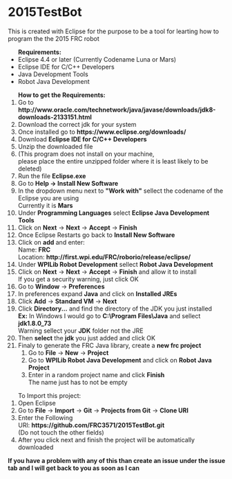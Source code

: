 # 2015TestBot

This is created with Eclipse for the purpose to be a tool for learting how to program the the 2015 FRC robot

<ul><b>Requirements:</b>
<li>Eclipse 4.4 or later (Currently Codename Luna or Mars)</li>
<li>Eclipse IDE for C/C++ Developers</li>
<li>Java Development Tools</li>
<li>Robot Java Development</li>
</ul>
<ol><b>How to get the Requirements:</b>
<li>Go to <b>http://www.oracle.com/technetwork/java/javase/downloads/jdk8-downloads-2133151.html</b></li>
<li>Download the correct jdk for your system</li>
<li>Once installed go to <b>https://www.eclipse.org/downloads/</b></li>
<li>Download <b>Eclipse IDE for C/C++ Developers</b></li>
<li>Unzip the downloaded file</li>
<li>(This program does not install on your machine,<br/> please place the entire unzipped folder where it is least likely to be deleted)</li>
<li>Run the file <b>Eclipse.exe</b></li>
<li>Go to <b>Help → Install New Software</b></li>
<li>In the dropdown menu next to <b>"Work with"</b> sellect the codename of the Eclipse you are using<br/>
Currently it is <b>Mars</b></li>
<li>Under <b>Programming Languages</b> select <b>Eclipse Java Development Tools</b></li>
<li>Click on <b>Next</b> → <b>Next</b> → <b>Accept</b> → <b>Finish</b></li>
<li>Once Eclipse Restarts go back to <b>Install New Software</b></li>
<li>Click on <b>add</b> and enter:<br/>
    Name: <b>FRC</b><br/>
    Location: <b>http://first.wpi.edu/FRC/roborio/release/eclipse/</b></li>
<li>Under <b>WPILib Robot Development</b> sellect <b>Robot Java Development</b></li>
<li>Click on <b>Next</b> → <b>Next</b> → <b>Accept</b> → <b>Finish</b> and allow it to install<br/>
If you get a security warning, just click OK</li>
<li>Go to <b>Window</b> → <b>Preferences</b></li>
<li>In preferences expand <b>Java</b> and click on <b>Installed JREs</b></li>
<li>Click <b>Add</b> → <b>Standard VM</b> → <b>Next</b></li>
<li>Click <b>Directory...</b> and find the directory of the JDK you just installed<br/>
    <b>Ex:</b> In Windows I would go to <b>C:\Program Files\Java</b> and sellect <b>jdk1.8.0_73</b> <br/>
    Warning sellect your <b>JDK</b> folder not the JRE</li>
<li>Then <b>select</b> the <b>jdk</b> you just added and click OK</li>
<li>Finaly to generate the FRC Java library, create a <b>new frc project</b><br/>
<ol><li>Go to <b>File</b> → <b>New</b> → <b>Project</b></li>
	<li>Go to <b>WPILib Robot Java Development</b> and click on <b>Robot Java Project</b></li>
	<li>Enter in a random project name and click <b>Finish</b><br/>The name just has to not be empty</li></ol></li>
</ol>

<ol>To Import this project:
<li>Open Eclipse</li>
<li>Go to <b>File</b> → <b>Import</b> → <b>Git</b> → <b>Projects from Git</b> → <b>Clone URl</b></li>
<li>Enter the Following<br/>
URl: <b>https://github.com/FRC3571/2015TestBot.git</b><br/>
(Do not touch the other fields)</li>
<li>After you click next and finish the project will be automatically downloaded</li>
</ol>
<b>If you have a problem with any of this than create an issue under the issue tab and I will get back to you as soon as I can</b>
